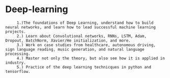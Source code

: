 # Deep-learning

         1.)The foundations of Deep Learning, understand how to build neural networks, and learn how to lead successful machine learning projects.  
         2.) Learn about Convolutional networks, RNNs, LSTM, Adam, Dropout, BatchNorm, Xavier/He initialization, and more.
         3.) Work on case studies from healthcare, autonomous driving, sign language reading, music generation, and natural language processing.  
         4.) Master not only the theory, but also see how it is applied in industry. 
         5.) Practice of the deep learning technicques in python and tensorflow. 
